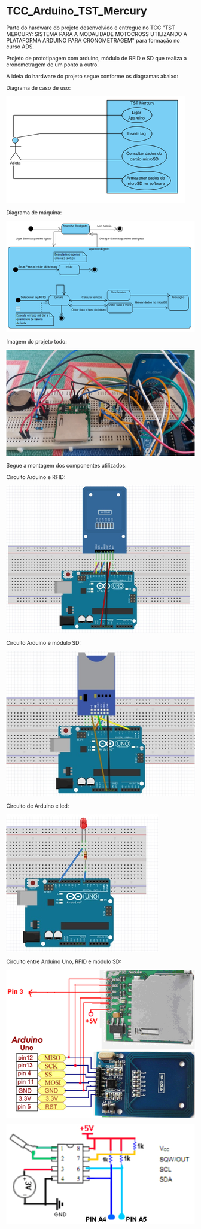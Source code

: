 # TCC_Arduino_TST_Mercury

Parte do hardware do projeto desenvolvido e entregue no TCC "TST MERCURY: SISTEMA PARA A MODALIDADE MOTOCROSS UTILIZANDO A PLATAFORMA ARDUINO PARA CRONOMETRAGEM" para formação no curso ADS.

Projeto de prototipagem com arduino, módulo de RFID e SD que realiza a cronometragem de um ponto a outro. 

A ideia do hardware do projeto segue conforme os diagramas abaixo:

Diagrama de caso de uso:

![Screenshot](DCU.png)

Diagrama de máquina:

![Screenshot](diagramaMAQ.png)

Imagem do projeto todo:

![Screenshot](imagemPROJETO.jpg)

Segue a montagem dos componentes utilizados:

Circuito Arduino e RFID:

![Screenshot](rfid.jpg)

Circuito Arduino e módulo SD:

![Screenshot](esquemasd.jpg)

Circuito de Arduino e led:

![Screenshot](led.jpg)

Circuito entre Arduino Uno, RFID e módulo SD:

![Screenshot](sdrfid.png)

![Screenshot](ds1307.png)
